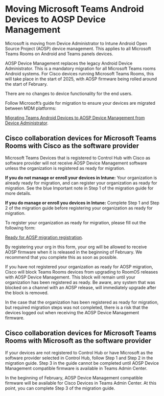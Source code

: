 # Moving Microsoft Teams Android Devices to AOSP Device Management

Microsoft is moving from Device Administrator to Intune Android Open Source Project (AOSP) device management. This applies to all Microsoft Teams Rooms on Android and Teams panels devices.

AOSP Device Management replaces the legacy Android Device Administrator. This is a mandatory migration for all Microsoft Teams rooms Android systems. For Cisco devices running Microsoft Teams Rooms, this will take place in the start of 2025, with AOSP firmware being rolled around the start of February.

There are no changes to device functionality for the end users.

Follow Microsoft’s guide for migration to ensure your devices are migrated between MDM platforms:

[Migrating Teams Android Devices to AOSP Device Management from Device Administrator](https://learn.microsoft.com/MicrosoftTeams/rooms/android-migration-guide). 

## Cisco collaboration devices for Microsoft Teams Rooms with Cisco as the software provider

Microsoft Teams Devices that is registered to Control Hub with Cisco as software provider will not receive AOSP Device Management software unless the organization is registered as ready for migration.

**If you do not manage or enroll your devices in Intune:** Your organization is already ready for migration, and can register your organization as ready for migration. See the blue Important note in Step 1 of the migration guide for more details.

**If you do manage or enroll you devices in Intune:** Complete Step 1 and Step 2 of the migration guide before registering your organization as ready for migration.

To register your organization as ready for migration, please fill out the following form:

[Ready for AOSP migration registration](https://ciscocx.qualtrics.com/jfe/form/SV_eWIgDZWDYexwS3k).

By registering your org in this form, your org will be allowed to receive AOSP firmware when it is released in the beginning of February. We recommend that you complete this as soon as possible. 

If you have not registered your organization as ready for AOSP migration, Cisco will block Teams Rooms devices from upgrading to RoomOS releases with AOSP Device Management. This block will remain until your organization has been registered as ready. Be aware, any system that was blocked on a channel with an AOSP release, will immediately upgrade after the block is removed.

In the case that the organization has been registered as ready for migration, but required migration steps was not completed, there is a risk that the devices logged out when receiving the AOSP Device Management firmware.

## Cisco collaboration devices for Microsoft Teams Rooms with Microsoft as the software provider

If your devices are not registered to Control Hub or have Microsoft as the software provider selected in Control Hub, follow Step 1 and Step 2 in the migration guide. Step 3 in the guide cannot be completed until AOSP Device Management compatible firmware is available in Teams Admin Center.

In the beginning of February, AOSP Device Management compatible firmware will be available for Cisco Devices in Teams Admin Center. At this point, you can complete Step 3 of the migration guide. 
